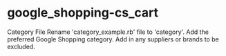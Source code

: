 # google_shopping-cs_cart

Category File
Rename 'category_example.rb' file to 'category'.
Add the preferred Google Shopping category.
Add in any suppliers or brands to be excluded.
